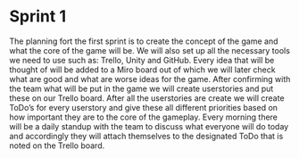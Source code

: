 # Sprint 1

The planning fort the first sprint is to create the concept of the game and what the core of the game will be. We will also set up all the necessary tools we need to use such as: Trello, Unity and GitHub. Every idea that will be thought of will be added to a Miro board out of which we will later check what are good and what are worse ideas for the game. After confirming with the team what will be put in the game we will create userstories and put these on our Trello board. After all the userstories are create we will create ToDo’s for every userstory and give these all different priorities based on how important they are to the core of the gameplay. Every morning there will be a daily standup with the team to discuss what everyone will do today and accordingly they will attach themselves to the designated ToDo that is noted on the Trello board.
